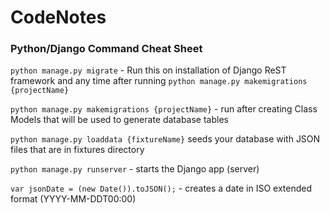 # CodeNotes

### Python/Django Command Cheat Sheet

`python manage.py migrate` - Run this on installation of Django ReST framework and any time after running `python manage.py makemigrations {projectName}`

`python manage.py makemigrations {projectName}` - run after creating Class Models that will be used to generate database tables

`python manage.py loaddata {fixtureName}` seeds your database with JSON files that are in fixtures directory

`python manage.py runserver` - starts the Django app (server)

`var jsonDate = (new Date()).toJSON();` - creates a date in ISO extended format (YYYY-MM-DDT00:00)
